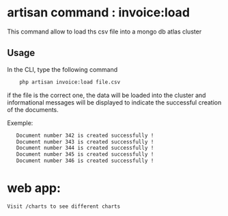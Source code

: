 # artisan command : invoice:load

This command allow to load ths csv file into a mongo db atlas cluster

## Usage

 In the CLI, type the following command

```bash
    php artisan invoice:load file.csv
```
   if the file is the correct one, the data will be loaded into the cluster and informational messages will be displayed to indicate the successful creation of the documents.
   
   Exemple:
 ```bash
    Document number 342 is created successfully !
    Document number 343 is created successfully !
    Document number 344 is created successfully !
    Document number 345 is created successfully !
    Document number 346 is created successfully !
```

# web app: 
    Visit /charts to see different charts